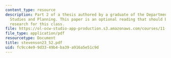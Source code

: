 ```yaml
---
content_type: resource
description: Part 2 of a thesis authored by a graduate of the Department of Urban
  Studies and Planning. This paper is an optional reading that should be useful in
  research for this class.
file: https://ol-ocw-studio-app-production.s3.amazonaws.com/courses/11-423-information-and-communication-technologies-in-community-development-spring-2004/fc9cc4e99d3349b4ba39a916a5e51c9d_stevenson23_52.pdf
file_type: application/pdf
resourcetype: Document
title: stevenson23_52.pdf
uid: fc9cc4e9-9d33-49b4-ba39-a916a5e51c9d
---
```

